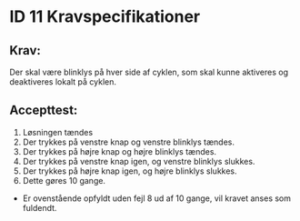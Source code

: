 # ID 11 Kravspecifikationer
## Krav: 
Der skal være blinklys på hver side af cyklen, som skal kunne aktiveres og deaktiveres lokalt på cyklen.

## Accepttest:
1. Løsningen tændes
2. Der trykkes på venstre knap og venstre blinklys tændes.
3. Der trykkes på højre knap og højre blinklys tændes.
4. Der trykkes på venstre knap igen, og venstre blinklys slukkes.
5. Der trykkes på højre knap igen, og højre blinklys slukkes.
6. Dette gøres 10 gange.
- Er ovenstående opfyldt uden fejl 8 ud af 10 gange, vil kravet anses som fuldendt.